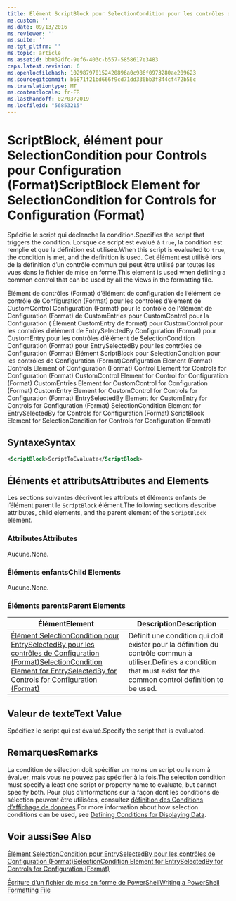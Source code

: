 ```yaml
---
title: Élément ScriptBlock pour SelectionCondition pour les contrôles de Configuration (Format) | Microsoft Docs
ms.custom: ''
ms.date: 09/13/2016
ms.reviewer: ''
ms.suite: ''
ms.tgt_pltfrm: ''
ms.topic: article
ms.assetid: bb032dfc-9ef6-403c-b557-5858617e3483
caps.latest.revision: 6
ms.openlocfilehash: 102987970152420896a0c986f0973280ae209623
ms.sourcegitcommit: b6871f21bd666f9cd71dd336bb3f844cf472b56c
ms.translationtype: MT
ms.contentlocale: fr-FR
ms.lasthandoff: 02/03/2019
ms.locfileid: "56853215"
---
```

# <a name="scriptblock-element-for-selectioncondition-for-controls-for-configuration-format"></a><span data-ttu-id="83527-102">ScriptBlock, élément pour SelectionCondition pour Controls pour Configuration (Format)</span><span class="sxs-lookup"><span data-stu-id="83527-102">ScriptBlock Element for SelectionCondition for Controls for Configuration (Format)</span></span>

<span data-ttu-id="83527-103">Spécifie le script qui déclenche la condition.</span><span class="sxs-lookup"><span data-stu-id="83527-103">Specifies the script that triggers the condition.</span></span> <span data-ttu-id="83527-104">Lorsque ce script est évalué à `true`, la condition est remplie et que la définition est utilisée.</span><span class="sxs-lookup"><span data-stu-id="83527-104">When this script is evaluated to `true`, the condition is met, and the definition is used.</span></span> <span data-ttu-id="83527-105">Cet élément est utilisé lors de la définition d’un contrôle commun qui peut être utilisé par toutes les vues dans le fichier de mise en forme.</span><span class="sxs-lookup"><span data-stu-id="83527-105">This element is used when defining a common control that can be used by all the views in the formatting file.</span></span>

<span data-ttu-id="83527-106">Élément de contrôles (Format) d’élément de configuration de l’élément de contrôle de Configuration (Format) pour les contrôles d’élément de CustomControl Configuration (Format) pour le contrôle de l’élément de Configuration (Format) de CustomEntries pour CustomControl pour la Configuration ( Élément CustomEntry de format) pour CustomControl pour les contrôles d’élément de EntrySelectedBy Configuration (Format) pour CustomEntry pour les contrôles d’élément de SelectionCondition Configuration (Format) pour EntrySelectedBy pour les contrôles de Configuration (Format) Élément ScriptBlock pour SelectionCondition pour les contrôles de Configuration (Format)</span><span class="sxs-lookup"><span data-stu-id="83527-106">Configuration Element (Format) Controls Element of Configuration (Format) Control Element for Controls for Configuration (Format) CustomControl Element for Control for Configuration (Format) CustomEntries Element for CustomControl for Configuration (Format) CustomEntry Element for CustomControl for Controls for Configuration (Format) EntrySelectedBy Element for CustomEntry for Controls for Configuration (Format) SelectionCondition Element for EntrySelectedBy for Controls for Configuration (Format) ScriptBlock Element for SelectionCondition for Controls for Configuration (Format)</span></span>

## <a name="syntax"></a><span data-ttu-id="83527-107">Syntaxe</span><span class="sxs-lookup"><span data-stu-id="83527-107">Syntax</span></span>

```xml
<ScriptBlock>ScriptToEvaluate</ScriptBlock>
```

## <a name="attributes-and-elements"></a><span data-ttu-id="83527-108">Éléments et attributs</span><span class="sxs-lookup"><span data-stu-id="83527-108">Attributes and Elements</span></span>

<span data-ttu-id="83527-109">Les sections suivantes décrivent les attributs et éléments enfants de l’élément parent le `ScriptBlock` élément.</span><span class="sxs-lookup"><span data-stu-id="83527-109">The following sections describe attributes, child elements, and the parent element of the `ScriptBlock` element.</span></span>

### <a name="attributes"></a><span data-ttu-id="83527-110">Attributes</span><span class="sxs-lookup"><span data-stu-id="83527-110">Attributes</span></span>

<span data-ttu-id="83527-111">Aucune.</span><span class="sxs-lookup"><span data-stu-id="83527-111">None.</span></span>

### <a name="child-elements"></a><span data-ttu-id="83527-112">Éléments enfants</span><span class="sxs-lookup"><span data-stu-id="83527-112">Child Elements</span></span>

<span data-ttu-id="83527-113">Aucune.</span><span class="sxs-lookup"><span data-stu-id="83527-113">None.</span></span>

### <a name="parent-elements"></a><span data-ttu-id="83527-114">Éléments parents</span><span class="sxs-lookup"><span data-stu-id="83527-114">Parent Elements</span></span>

|<span data-ttu-id="83527-115">Élément</span><span class="sxs-lookup"><span data-stu-id="83527-115">Element</span></span>|<span data-ttu-id="83527-116">Description</span><span class="sxs-lookup"><span data-stu-id="83527-116">Description</span></span>|
|-------------|-----------------|
|[<span data-ttu-id="83527-117">Élément SelectionCondition pour EntrySelectedBy pour les contrôles de Configuration (Format)</span><span class="sxs-lookup"><span data-stu-id="83527-117">SelectionCondition Element for EntrySelectedBy for Controls for Configuration (Format)</span></span>](./selectioncondition-element-for-entryselectedby-for-controls-for-configuration-format.md)|<span data-ttu-id="83527-118">Définit une condition qui doit exister pour la définition du contrôle commun à utiliser.</span><span class="sxs-lookup"><span data-stu-id="83527-118">Defines a condition that must exist for the common control definition to be used.</span></span>|

## <a name="text-value"></a><span data-ttu-id="83527-119">Valeur de texte</span><span class="sxs-lookup"><span data-stu-id="83527-119">Text Value</span></span>

<span data-ttu-id="83527-120">Spécifiez le script qui est évalué.</span><span class="sxs-lookup"><span data-stu-id="83527-120">Specify the script that is evaluated.</span></span>

## <a name="remarks"></a><span data-ttu-id="83527-121">Remarques</span><span class="sxs-lookup"><span data-stu-id="83527-121">Remarks</span></span>

<span data-ttu-id="83527-122">La condition de sélection doit spécifier un moins un script ou le nom à évaluer, mais vous ne pouvez pas spécifier à la fois.</span><span class="sxs-lookup"><span data-stu-id="83527-122">The selection condition must specify a least one script or property name to evaluate, but cannot specify both.</span></span> <span data-ttu-id="83527-123">Pour plus d’informations sur la façon dont les conditions de sélection peuvent être utilisées, consultez [définition des Conditions d’affichage de données](./defining-conditions-for-displaying-data.md).</span><span class="sxs-lookup"><span data-stu-id="83527-123">For more information about how selection conditions can be used, see [Defining Conditions for Displaying Data](./defining-conditions-for-displaying-data.md).</span></span>

## <a name="see-also"></a><span data-ttu-id="83527-124">Voir aussi</span><span class="sxs-lookup"><span data-stu-id="83527-124">See Also</span></span>

[<span data-ttu-id="83527-125">Élément SelectionCondition pour EntrySelectedBy pour les contrôles de Configuration (Format)</span><span class="sxs-lookup"><span data-stu-id="83527-125">SelectionCondition Element for EntrySelectedBy for Controls for Configuration (Format)</span></span>](./selectioncondition-element-for-entryselectedby-for-controls-for-configuration-format.md)

[<span data-ttu-id="83527-126">Écriture d’un fichier de mise en forme de PowerShell</span><span class="sxs-lookup"><span data-stu-id="83527-126">Writing a PowerShell Formatting File</span></span>](./writing-a-powershell-formatting-file.md)

